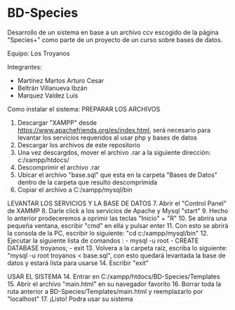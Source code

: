 # BD-Species
Desarrollo de un sistema en base a un archivo ccv escogido de la página "Species+" como parte de un proyecto de un curso sobre bases de datos.

Equipo: Los Troyanos

Integrantes:
- Martínez Martos Arturo Cesar
- Beltrán Villanueva Ibzán
- Marquez Valdez Luis

Como instalar el sistema:
  PREPARAR LOS ARCHIVOS
  1. Descargar "XAMPP" desde https://www.apachefriends.org/es/index.html, será necesario para levantar los servicios requeridos al usar php y bases de datos
  2. Descargar los archivos de este repositorio 
  3. Una vez descargdos, mover el archivo .rar a la siguiente dirección: c:/xampp/htdocs/
  4. Descomprimir el archivo .rar
  5. Ubicar el archivo "base.sql" que esta en la carpeta "Bases de Datos" dentro de la carpeta que resulto descomprimida
  6. Copiar el archivo a C:/xampp/mysql/bin
  
LEVANTAR LOS SERVICIOS Y LA BASE DE DATOS
  7. Abrir el "Control Panel" de XAMMP
  8. Darle click a los servicios de Apache y Mysql "start"
  9. Hecho lo anterior prodeceremos a oprimir las teclas "Inicio" + "R"
  10. Se abrira una pequeña ventana, escribir "cmd" en ella y pulsar enter
  11. Con esto se abrirá la consola de la PC, escribir lo siguiente: "cd c:/xampp/mysql/bin"
  12. Ejecutar la siguiente lista de comandos :
    - mysql -u root
    - CREATE DATABASE troyanos;
    - exit
  13. Volvera a la carpeta raíz, escriba lo siguiente: "mysql -u root troyanos < base.sql", con esto quedará levantada la base de datos y   estará lista para usarse
  14. Escribir "exit"
  
USAR EL SISTEMA
  14. Entrar en C:/xampp/htdocs/BD-Species/Templates
  15. Abrir el archivo "main.html" en su navegador favorito
  16. Borrar toda la ruta anterior a BD-Species/Templates/main.html y reemplazarlo por "localhost"
  17. ¡Listo! Podra usar su sistema 
    
  
